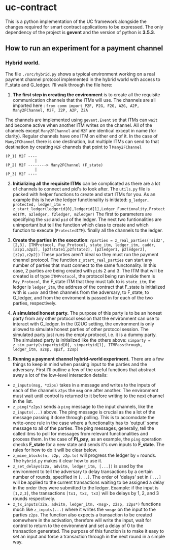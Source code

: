 # uc-contract
This is a python implementation of the UC framework alongside the changes required for smart contract applications to be expressed.
The only dependency of the project is **gevent** and the version of python is **3.5.3**.

## How to run an experiment for a payment channel

### Hybrid world.
The file `./src/hybrid.py` shows a typical environment working on a real payment channel protocol implemented in the hybrid world with access to F_state and G_ledger. I'll walk through the file here:

1. **The first step in creating the environment** is to create all the requisite communication channels that the ITMs will use. The channels are all imported here :
  `from comm import P2F, P2G, F2G, A2G, A2P, Many2FChannel, M2F, Z2P, A2P, Z2A`

The channels are implemented using `gevent.Event` so that ITMs can `wait` and become active when another ITM writes on the channel. All of the channels except `Many2FChannel` and `M2F` are identical except in name (for clarity). Regular channels have one ITM on either end of it. In the case of `Many2FChannel` there is one destination, but multiple ITMs can send to that destination by creating `M2F` channels that point to 1 `Many2FChannel`

``` 
(P_1) M2F ----
             |
(P_2) M2F --------> Many2FChannel (F_state)
             |
(P_3) M2F ----
```

2. **Initializing all the requisite ITMs** can be complicated as there are a lot of channels to connect and pid's to look after. The `utils.py` file is packed with helper functions to create and start ITMs for you. As an example this is how the ledger functionality is initiated:
```g_ledger, protected, ledger_itm = z_start_ledger(ledgerid[0],ledgerid[1],Ledger_Functionality,ProtectedITM, a2ledger, f2ledger, m2ledger)```
The first to parameters are specifying the `sid` and `pid` of the ledger. The next two funtionalities are unimportant but tell the function which class to create and which function to execute (`ProtectedITM`). finally all the channels to the ledger.

3. **Create the parties in the execution**:
```rparties = z_real_parties('sid2', [2,3], ITMProtocol, Pay_Protocol, state_itm, ledger_itm, caddr, [a2p1,a2p2], [p2fstate1,p2fstate2], [p2ledger1, p2ledger2], [z2p1,z2p2])```
These parties aren't ideal so they must run the payment channel protocol. The function `z_start_real_parties` can start any number of parties that must connect to the same functonality. In this case, 2 parties are being created with `pid`s 2 and 3. The ITM that will be created is of type `ITMProtocol`, the protocol being run inside them is `Pay_Protocol`, the F_state ITM that they must talk to is `state_itm`, the ledger is `ledger_itm`, the address of the contract that F_state is initialized with is `caddr` and then channels from the adversary, to F_state, to G_ledger, and from the enviroment is passed in for each of the two parties, respectively. 

4. **A simulated honest party.** The purpose of this party is to be an honest party from any other protocol session that the environment can use to interact with G_ledger. In the (G)UC setting, the environment is only allowed to simulate honest parties of other protocol session. The simulated party just runs the empty protocol, i.e. it is a dummy party. The simulated party is initialized like the others above:
```simparty = z_sim_party(simpartyid[0], simpartyid[1], ITMPassthrough, ledger_itm, a2sp, sp2f, z2sp)```

5. **Running a payment channel hybrid-world experiment.**
There are a few things to keep in mind when passing input to the parties and the adversary. First I'll outline a few of the useful functions that abstract away a lot of the low-level interaction details:
* `z_inputs(msg, *z2ps)` takes in a message and writes to the inputs of each of the channels `z2ps` the `msg` one after another. The environment must wait until control is returned to it before writing to the next channel in the list.
* `z_ping(*z2ps)` sends a `ping` message to the input channels, like the `z_inputs(...)` above. The ping message is crucial as the a lot of the message passing it done through polling. This is to accomodate the write-once rule in the case where a functionality has to 'output' some message to all of the parties. The ping messages, generally, tell the called itms to poll for messages from relevant functionalities and process them. In the case of **Pi_pay**, as an example, the `ping` operation checks **F_state** for a new state and sends it's own inputs to **F_state**. The rules for how to do it will be clear below.
* `z_mine_blocks(n, z2p, z2p.to)` will progress the ledger by `n` rounds. The `hybrid.py` makes it clear how to use it.
* `z_set_delays(z2a, advitm, ledger_itm, [...])` is used by the environment to tell the adversary to delay transactions by a certain number of rounds, specified in `[...]`. The order of 'delays' set in `[...]` will be applied to the current transactions waiting to be assigned a delay in the order they were submitted to the ledger. Example: if the input is `[1,2,3]`, the transactions `[tx1, tx2, tx3]` will be delays by 1, 2, and 3 rounds respectively. 
* `z_tx_inputs(z2a, advitm, ledger_itm, <msg>, z2sp, z2ps*)` functions much like `z_inputs(...)` where it writes the `<msg>` on the input to the parties `z2ps`. The function also expects a transaction to be created somewhere in the activation, therefore will write the input, wait for control to return to the environment and set a delay of 0 to the transaction generated. The purpose of this function is to make it easy to set an input and force a transaction through in the next round in a simple way. 
